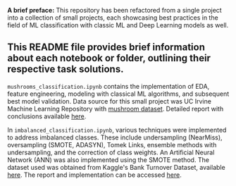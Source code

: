 **A brief preface:** This repository has been refactored from a single project into a collection of small projects, each showcasing best practices in the field of ML classification with classic ML and Deep Learning models as well.

This README file provides brief information about each notebook or folder, outlining their respective task solutions.
--

`mushrooms_classification.ipynb` contains the implementation of EDA, feature engineering, modeling with classical ML algorithms, and subsequent best model validation. Data source for this small project was UC Irvine Machine Learning Repository with [mushroom dataset](https://archive.ics.uci.edu/dataset/848/secondary+mushroom+dataset). Detailed report with conclusions available [here](https://github.com/elch1k/ml_classification_approaches/blob/main/mushrooms_classification.ipynb).

In `imbalanced_classification.ipynb`, various techniques were implemented to address imbalanced classes. These include undersampling (NearMiss), oversampling (SMOTE, ADASYN), Tomek Links, ensemble methods with undersampling, and the correction of class weights. An Artificial Neural Network (ANN) was also implemented using the SMOTE method. The dataset used was obtained from Kaggle's Bank Turnover Dataset, available [here](https://www.kaggle.com/datasets/barelydedicated/bank-customer-churn-modeling). The report and implementation can be accessed [here](https://github.com/elch1k/ml_classification_approaches/blob/main/imbalanced_classification.ipynb).
